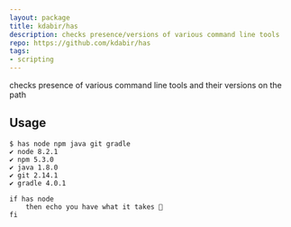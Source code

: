 ```yaml
---
layout: package
title: kdabir/has
description: checks presence/versions of various command line tools
repo: https://github.com/kdabir/has
tags:
- scripting
---
```



checks presence of various command line tools and their versions on the path

## Usage

    $ has node npm java git gradle
    ✔ node 8.2.1
    ✔ npm 5.3.0
    ✔ java 1.8.0
    ✔ git 2.14.1
    ✔ gradle 4.0.1

    if has node
        then echo you have what it takes 🎉
    fi
